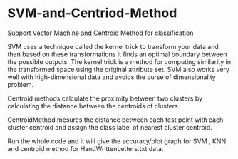 # SVM-and-Centriod-Method
Support Vector Machine and Centroid Method for classification

SVM uses a technique called the kernel trick to transform your data and then based on these transformations it finds an optimal boundary between the possible outputs. The kernel trick is a method for computing similarity in the transformed
space using the original attribute set.
SVM also works very well with high-dimensional data and avoids the curse of dimensionality problem.

Centroid methods calculate the proximity between two clusters by calculating the distance between the centroids of clusters.

CentroidMethod mesures the distance between each test point with each cluster centroid and assign the class label of nearest cluster centroid.

Run the whole code and it will give the accuracy/plot graph for SVM , KNN and centroid method for HandWrittenLetters.txt data.
